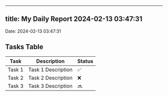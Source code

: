 
---
title: My Daily Report 2024-02-13 03:47:31
---

Date: 2024-02-13 03:47:31

## Tasks Table

| Task | Description | Status |
|------|-------------|--------|
| Task 1 | Task 1 Description | ✅ |
| Task 2 | Task 2 Description | ❌ |
| Task 3 | Task 3 Description | 🔜 |
